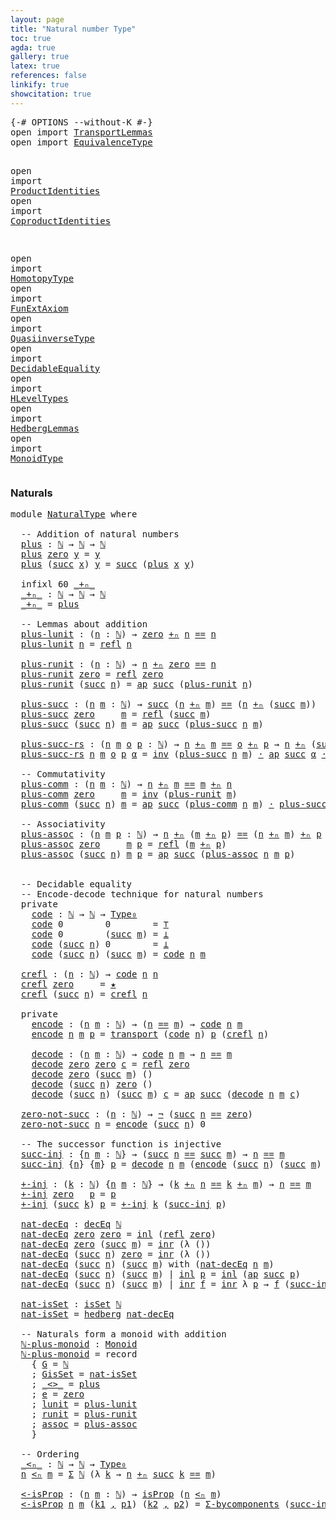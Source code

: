 ```yaml
---
layout: page
title: "Natural number Type"
toc: true
agda: true
gallery: true
latex: true
references: false
linkify: true
showcitation: true
---
```


<div class="hide" >
<pre class="Agda">
<a id="193" class="Symbol">{-#</a> <a id="197" class="Keyword">OPTIONS</a> <a id="205" class="Pragma">--without-K</a> <a id="217" class="Symbol">#-}</a>
<a id="221" class="Keyword">open</a> <a id="226" class="Keyword">import</a> <a id="233" href="TransportLemmas.html" class="Module">TransportLemmas</a>
<a id="249" class="Keyword">open</a> <a id="254" class="Keyword">import</a> <a id="261" href="EquivalenceType.html" class="Module">EquivalenceType</a>

<a id="278" class="Keyword">open</a> <a id="283" class="Keyword">import</a> <a id="290" href="ProductIdentities.html" class="Module">ProductIdentities</a>
<a id="308" class="Keyword">open</a> <a id="313" class="Keyword">import</a> <a id="320" href="CoproductIdentities.html" class="Module">CoproductIdentities</a>

<a id="341" class="Keyword">open</a> <a id="346" class="Keyword">import</a> <a id="353" href="HomotopyType.html" class="Module">HomotopyType</a>
<a id="366" class="Keyword">open</a> <a id="371" class="Keyword">import</a> <a id="378" href="FunExtAxiom.html" class="Module">FunExtAxiom</a>
<a id="390" class="Keyword">open</a> <a id="395" class="Keyword">import</a> <a id="402" href="QuasiinverseType.html" class="Module">QuasiinverseType</a>
<a id="419" class="Keyword">open</a> <a id="424" class="Keyword">import</a> <a id="431" href="DecidableEquality.html" class="Module">DecidableEquality</a>
<a id="449" class="Keyword">open</a> <a id="454" class="Keyword">import</a> <a id="461" href="HLevelTypes.html" class="Module">HLevelTypes</a>
<a id="473" class="Keyword">open</a> <a id="478" class="Keyword">import</a> <a id="485" href="HedbergLemmas.html" class="Module">HedbergLemmas</a>
<a id="499" class="Keyword">open</a> <a id="504" class="Keyword">import</a> <a id="511" href="MonoidType.html" class="Module">MonoidType</a>
</pre>
</div>


### Naturals

<pre class="Agda">
<a id="569" class="Keyword">module</a> <a id="576" href="NaturalType.html" class="Module">NaturalType</a> <a id="588" class="Keyword">where</a>

  <a id="597" class="Comment">-- Addition of natural numbers</a>
  <a id="plus"></a><a id="630" href="NaturalType.html#630" class="Function">plus</a> <a id="635" class="Symbol">:</a> <a id="637" href="BasicTypes.html#3546" class="Datatype">ℕ</a> <a id="639" class="Symbol">→</a> <a id="641" href="BasicTypes.html#3546" class="Datatype">ℕ</a> <a id="643" class="Symbol">→</a> <a id="645" href="BasicTypes.html#3546" class="Datatype">ℕ</a>
  <a id="649" href="NaturalType.html#630" class="Function">plus</a> <a id="654" href="BasicTypes.html#3570" class="InductiveConstructor">zero</a> <a id="659" href="NaturalType.html#659" class="Bound">y</a> <a id="661" class="Symbol">=</a> <a id="663" href="NaturalType.html#659" class="Bound">y</a>
  <a id="667" href="NaturalType.html#630" class="Function">plus</a> <a id="672" class="Symbol">(</a><a id="673" href="BasicTypes.html#3581" class="InductiveConstructor">succ</a> <a id="678" href="NaturalType.html#678" class="Bound">x</a><a id="679" class="Symbol">)</a> <a id="681" href="NaturalType.html#681" class="Bound">y</a> <a id="683" class="Symbol">=</a> <a id="685" href="BasicTypes.html#3581" class="InductiveConstructor">succ</a> <a id="690" class="Symbol">(</a><a id="691" href="NaturalType.html#630" class="Function">plus</a> <a id="696" href="NaturalType.html#678" class="Bound">x</a> <a id="698" href="NaturalType.html#681" class="Bound">y</a><a id="699" class="Symbol">)</a>

  <a id="704" class="Keyword">infixl</a> <a id="711" class="Number">60</a> <a id="714" href="NaturalType.html#721" class="Function Operator">_+ₙ_</a>
  <a id="_+ₙ_"></a><a id="721" href="NaturalType.html#721" class="Function Operator">_+ₙ_</a> <a id="726" class="Symbol">:</a> <a id="728" href="BasicTypes.html#3546" class="Datatype">ℕ</a> <a id="730" class="Symbol">→</a> <a id="732" href="BasicTypes.html#3546" class="Datatype">ℕ</a> <a id="734" class="Symbol">→</a> <a id="736" href="BasicTypes.html#3546" class="Datatype">ℕ</a>
  <a id="740" href="NaturalType.html#721" class="Function Operator">_+ₙ_</a> <a id="745" class="Symbol">=</a> <a id="747" href="NaturalType.html#630" class="Function">plus</a>

  <a id="755" class="Comment">-- Lemmas about addition</a>
  <a id="plus-lunit"></a><a id="782" href="NaturalType.html#782" class="Function">plus-lunit</a> <a id="793" class="Symbol">:</a> <a id="795" class="Symbol">(</a><a id="796" href="NaturalType.html#796" class="Bound">n</a> <a id="798" class="Symbol">:</a> <a id="800" href="BasicTypes.html#3546" class="Datatype">ℕ</a><a id="801" class="Symbol">)</a> <a id="803" class="Symbol">→</a> <a id="805" href="BasicTypes.html#3570" class="InductiveConstructor">zero</a> <a id="810" href="NaturalType.html#721" class="Function Operator">+ₙ</a> <a id="813" href="NaturalType.html#796" class="Bound">n</a> <a id="815" href="BasicTypes.html#4326" class="Datatype Operator">==</a> <a id="818" href="NaturalType.html#796" class="Bound">n</a>
  <a id="822" href="NaturalType.html#782" class="Function">plus-lunit</a> <a id="833" href="NaturalType.html#833" class="Bound">n</a> <a id="835" class="Symbol">=</a> <a id="837" href="BasicTypes.html#4618" class="Function">refl</a> <a id="842" href="NaturalType.html#833" class="Bound">n</a>

  <a id="plus-runit"></a><a id="847" href="NaturalType.html#847" class="Function">plus-runit</a> <a id="858" class="Symbol">:</a> <a id="860" class="Symbol">(</a><a id="861" href="NaturalType.html#861" class="Bound">n</a> <a id="863" class="Symbol">:</a> <a id="865" href="BasicTypes.html#3546" class="Datatype">ℕ</a><a id="866" class="Symbol">)</a> <a id="868" class="Symbol">→</a> <a id="870" href="NaturalType.html#861" class="Bound">n</a> <a id="872" href="NaturalType.html#721" class="Function Operator">+ₙ</a> <a id="875" href="BasicTypes.html#3570" class="InductiveConstructor">zero</a> <a id="880" href="BasicTypes.html#4326" class="Datatype Operator">==</a> <a id="883" href="NaturalType.html#861" class="Bound">n</a>
  <a id="887" href="NaturalType.html#847" class="Function">plus-runit</a> <a id="898" href="BasicTypes.html#3570" class="InductiveConstructor">zero</a> <a id="903" class="Symbol">=</a> <a id="905" href="BasicTypes.html#4618" class="Function">refl</a> <a id="910" href="BasicTypes.html#3570" class="InductiveConstructor">zero</a>
  <a id="917" href="NaturalType.html#847" class="Function">plus-runit</a> <a id="928" class="Symbol">(</a><a id="929" href="BasicTypes.html#3581" class="InductiveConstructor">succ</a> <a id="934" href="NaturalType.html#934" class="Bound">n</a><a id="935" class="Symbol">)</a> <a id="937" class="Symbol">=</a> <a id="939" href="AlgebraOnPaths.html#482" class="Function">ap</a> <a id="942" href="BasicTypes.html#3581" class="InductiveConstructor">succ</a> <a id="947" class="Symbol">(</a><a id="948" href="NaturalType.html#847" class="Function">plus-runit</a> <a id="959" href="NaturalType.html#934" class="Bound">n</a><a id="960" class="Symbol">)</a>

  <a id="plus-succ"></a><a id="965" href="NaturalType.html#965" class="Function">plus-succ</a> <a id="975" class="Symbol">:</a> <a id="977" class="Symbol">(</a><a id="978" href="NaturalType.html#978" class="Bound">n</a> <a id="980" href="NaturalType.html#980" class="Bound">m</a> <a id="982" class="Symbol">:</a> <a id="984" href="BasicTypes.html#3546" class="Datatype">ℕ</a><a id="985" class="Symbol">)</a> <a id="987" class="Symbol">→</a> <a id="989" href="BasicTypes.html#3581" class="InductiveConstructor">succ</a> <a id="994" class="Symbol">(</a><a id="995" href="NaturalType.html#978" class="Bound">n</a> <a id="997" href="NaturalType.html#721" class="Function Operator">+ₙ</a> <a id="1000" href="NaturalType.html#980" class="Bound">m</a><a id="1001" class="Symbol">)</a> <a id="1003" href="BasicTypes.html#4326" class="Datatype Operator">==</a> <a id="1006" class="Symbol">(</a><a id="1007" href="NaturalType.html#978" class="Bound">n</a> <a id="1009" href="NaturalType.html#721" class="Function Operator">+ₙ</a> <a id="1012" class="Symbol">(</a><a id="1013" href="BasicTypes.html#3581" class="InductiveConstructor">succ</a> <a id="1018" href="NaturalType.html#980" class="Bound">m</a><a id="1019" class="Symbol">))</a>
  <a id="1024" href="NaturalType.html#965" class="Function">plus-succ</a> <a id="1034" href="BasicTypes.html#3570" class="InductiveConstructor">zero</a>     <a id="1043" href="NaturalType.html#1043" class="Bound">m</a> <a id="1045" class="Symbol">=</a> <a id="1047" href="BasicTypes.html#4618" class="Function">refl</a> <a id="1052" class="Symbol">(</a><a id="1053" href="BasicTypes.html#3581" class="InductiveConstructor">succ</a> <a id="1058" href="NaturalType.html#1043" class="Bound">m</a><a id="1059" class="Symbol">)</a>
  <a id="1063" href="NaturalType.html#965" class="Function">plus-succ</a> <a id="1073" class="Symbol">(</a><a id="1074" href="BasicTypes.html#3581" class="InductiveConstructor">succ</a> <a id="1079" href="NaturalType.html#1079" class="Bound">n</a><a id="1080" class="Symbol">)</a> <a id="1082" href="NaturalType.html#1082" class="Bound">m</a> <a id="1084" class="Symbol">=</a> <a id="1086" href="AlgebraOnPaths.html#482" class="Function">ap</a> <a id="1089" href="BasicTypes.html#3581" class="InductiveConstructor">succ</a> <a id="1094" class="Symbol">(</a><a id="1095" href="NaturalType.html#965" class="Function">plus-succ</a> <a id="1105" href="NaturalType.html#1079" class="Bound">n</a> <a id="1107" href="NaturalType.html#1082" class="Bound">m</a><a id="1108" class="Symbol">)</a>

  <a id="plus-succ-rs"></a><a id="1113" href="NaturalType.html#1113" class="Function">plus-succ-rs</a> <a id="1126" class="Symbol">:</a> <a id="1128" class="Symbol">(</a><a id="1129" href="NaturalType.html#1129" class="Bound">n</a> <a id="1131" href="NaturalType.html#1131" class="Bound">m</a> <a id="1133" href="NaturalType.html#1133" class="Bound">o</a> <a id="1135" href="NaturalType.html#1135" class="Bound">p</a> <a id="1137" class="Symbol">:</a> <a id="1139" href="BasicTypes.html#3546" class="Datatype">ℕ</a><a id="1140" class="Symbol">)</a> <a id="1142" class="Symbol">→</a> <a id="1144" href="NaturalType.html#1129" class="Bound">n</a> <a id="1146" href="NaturalType.html#721" class="Function Operator">+ₙ</a> <a id="1149" href="NaturalType.html#1131" class="Bound">m</a> <a id="1151" href="BasicTypes.html#4326" class="Datatype Operator">==</a> <a id="1154" href="NaturalType.html#1133" class="Bound">o</a> <a id="1156" href="NaturalType.html#721" class="Function Operator">+ₙ</a> <a id="1159" href="NaturalType.html#1135" class="Bound">p</a> <a id="1161" class="Symbol">→</a> <a id="1163" href="NaturalType.html#1129" class="Bound">n</a> <a id="1165" href="NaturalType.html#721" class="Function Operator">+ₙ</a> <a id="1168" class="Symbol">(</a><a id="1169" href="BasicTypes.html#3581" class="InductiveConstructor">succ</a> <a id="1174" href="NaturalType.html#1131" class="Bound">m</a><a id="1175" class="Symbol">)</a> <a id="1177" href="BasicTypes.html#4326" class="Datatype Operator">==</a> <a id="1180" href="NaturalType.html#1133" class="Bound">o</a> <a id="1182" href="NaturalType.html#721" class="Function Operator">+ₙ</a> <a id="1185" class="Symbol">(</a><a id="1186" href="BasicTypes.html#3581" class="InductiveConstructor">succ</a> <a id="1191" href="NaturalType.html#1135" class="Bound">p</a><a id="1192" class="Symbol">)</a>
  <a id="1196" href="NaturalType.html#1113" class="Function">plus-succ-rs</a> <a id="1209" href="NaturalType.html#1209" class="Bound">n</a> <a id="1211" href="NaturalType.html#1211" class="Bound">m</a> <a id="1213" href="NaturalType.html#1213" class="Bound">o</a> <a id="1215" href="NaturalType.html#1215" class="Bound">p</a> <a id="1217" href="NaturalType.html#1217" class="Bound">α</a> <a id="1219" class="Symbol">=</a> <a id="1221" href="BasicFunctions.html#3919" class="Function">inv</a> <a id="1225" class="Symbol">(</a><a id="1226" href="NaturalType.html#965" class="Function">plus-succ</a> <a id="1236" href="NaturalType.html#1209" class="Bound">n</a> <a id="1238" href="NaturalType.html#1211" class="Bound">m</a><a id="1239" class="Symbol">)</a> <a id="1241" href="BasicFunctions.html#3662" class="Function Operator">·</a> <a id="1243" href="AlgebraOnPaths.html#482" class="Function">ap</a> <a id="1246" href="BasicTypes.html#3581" class="InductiveConstructor">succ</a> <a id="1251" href="NaturalType.html#1217" class="Bound">α</a> <a id="1253" href="BasicFunctions.html#3662" class="Function Operator">·</a> <a id="1255" class="Symbol">(</a><a id="1256" href="NaturalType.html#965" class="Function">plus-succ</a> <a id="1266" href="NaturalType.html#1213" class="Bound">o</a> <a id="1268" href="NaturalType.html#1215" class="Bound">p</a><a id="1269" class="Symbol">)</a>

  <a id="1274" class="Comment">-- Commutativity</a>
  <a id="plus-comm"></a><a id="1293" href="NaturalType.html#1293" class="Function">plus-comm</a> <a id="1303" class="Symbol">:</a> <a id="1305" class="Symbol">(</a><a id="1306" href="NaturalType.html#1306" class="Bound">n</a> <a id="1308" href="NaturalType.html#1308" class="Bound">m</a> <a id="1310" class="Symbol">:</a> <a id="1312" href="BasicTypes.html#3546" class="Datatype">ℕ</a><a id="1313" class="Symbol">)</a> <a id="1315" class="Symbol">→</a> <a id="1317" href="NaturalType.html#1306" class="Bound">n</a> <a id="1319" href="NaturalType.html#721" class="Function Operator">+ₙ</a> <a id="1322" href="NaturalType.html#1308" class="Bound">m</a> <a id="1324" href="BasicTypes.html#4326" class="Datatype Operator">==</a> <a id="1327" href="NaturalType.html#1308" class="Bound">m</a> <a id="1329" href="NaturalType.html#721" class="Function Operator">+ₙ</a> <a id="1332" href="NaturalType.html#1306" class="Bound">n</a>
  <a id="1336" href="NaturalType.html#1293" class="Function">plus-comm</a> <a id="1346" href="BasicTypes.html#3570" class="InductiveConstructor">zero</a>     <a id="1355" href="NaturalType.html#1355" class="Bound">m</a> <a id="1357" class="Symbol">=</a> <a id="1359" href="BasicFunctions.html#3919" class="Function">inv</a> <a id="1363" class="Symbol">(</a><a id="1364" href="NaturalType.html#847" class="Function">plus-runit</a> <a id="1375" href="NaturalType.html#1355" class="Bound">m</a><a id="1376" class="Symbol">)</a>
  <a id="1380" href="NaturalType.html#1293" class="Function">plus-comm</a> <a id="1390" class="Symbol">(</a><a id="1391" href="BasicTypes.html#3581" class="InductiveConstructor">succ</a> <a id="1396" href="NaturalType.html#1396" class="Bound">n</a><a id="1397" class="Symbol">)</a> <a id="1399" href="NaturalType.html#1399" class="Bound">m</a> <a id="1401" class="Symbol">=</a> <a id="1403" href="AlgebraOnPaths.html#482" class="Function">ap</a> <a id="1406" href="BasicTypes.html#3581" class="InductiveConstructor">succ</a> <a id="1411" class="Symbol">(</a><a id="1412" href="NaturalType.html#1293" class="Function">plus-comm</a> <a id="1422" href="NaturalType.html#1396" class="Bound">n</a> <a id="1424" href="NaturalType.html#1399" class="Bound">m</a><a id="1425" class="Symbol">)</a> <a id="1427" href="BasicFunctions.html#3662" class="Function Operator">·</a> <a id="1429" href="NaturalType.html#965" class="Function">plus-succ</a> <a id="1439" href="NaturalType.html#1399" class="Bound">m</a> <a id="1441" href="NaturalType.html#1396" class="Bound">n</a>

  <a id="1446" class="Comment">-- Associativity</a>
  <a id="plus-assoc"></a><a id="1465" href="NaturalType.html#1465" class="Function">plus-assoc</a> <a id="1476" class="Symbol">:</a> <a id="1478" class="Symbol">(</a><a id="1479" href="NaturalType.html#1479" class="Bound">n</a> <a id="1481" href="NaturalType.html#1481" class="Bound">m</a> <a id="1483" href="NaturalType.html#1483" class="Bound">p</a> <a id="1485" class="Symbol">:</a> <a id="1487" href="BasicTypes.html#3546" class="Datatype">ℕ</a><a id="1488" class="Symbol">)</a> <a id="1490" class="Symbol">→</a> <a id="1492" href="NaturalType.html#1479" class="Bound">n</a> <a id="1494" href="NaturalType.html#721" class="Function Operator">+ₙ</a> <a id="1497" class="Symbol">(</a><a id="1498" href="NaturalType.html#1481" class="Bound">m</a> <a id="1500" href="NaturalType.html#721" class="Function Operator">+ₙ</a> <a id="1503" href="NaturalType.html#1483" class="Bound">p</a><a id="1504" class="Symbol">)</a> <a id="1506" href="BasicTypes.html#4326" class="Datatype Operator">==</a> <a id="1509" class="Symbol">(</a><a id="1510" href="NaturalType.html#1479" class="Bound">n</a> <a id="1512" href="NaturalType.html#721" class="Function Operator">+ₙ</a> <a id="1515" href="NaturalType.html#1481" class="Bound">m</a><a id="1516" class="Symbol">)</a> <a id="1518" href="NaturalType.html#721" class="Function Operator">+ₙ</a> <a id="1521" href="NaturalType.html#1483" class="Bound">p</a>
  <a id="1525" href="NaturalType.html#1465" class="Function">plus-assoc</a> <a id="1536" href="BasicTypes.html#3570" class="InductiveConstructor">zero</a>     <a id="1545" href="NaturalType.html#1545" class="Bound">m</a> <a id="1547" href="NaturalType.html#1547" class="Bound">p</a> <a id="1549" class="Symbol">=</a> <a id="1551" href="BasicTypes.html#4618" class="Function">refl</a> <a id="1556" class="Symbol">(</a><a id="1557" href="NaturalType.html#1545" class="Bound">m</a> <a id="1559" href="NaturalType.html#721" class="Function Operator">+ₙ</a> <a id="1562" href="NaturalType.html#1547" class="Bound">p</a><a id="1563" class="Symbol">)</a>
  <a id="1567" href="NaturalType.html#1465" class="Function">plus-assoc</a> <a id="1578" class="Symbol">(</a><a id="1579" href="BasicTypes.html#3581" class="InductiveConstructor">succ</a> <a id="1584" href="NaturalType.html#1584" class="Bound">n</a><a id="1585" class="Symbol">)</a> <a id="1587" href="NaturalType.html#1587" class="Bound">m</a> <a id="1589" href="NaturalType.html#1589" class="Bound">p</a> <a id="1591" class="Symbol">=</a> <a id="1593" href="AlgebraOnPaths.html#482" class="Function">ap</a> <a id="1596" href="BasicTypes.html#3581" class="InductiveConstructor">succ</a> <a id="1601" class="Symbol">(</a><a id="1602" href="NaturalType.html#1465" class="Function">plus-assoc</a> <a id="1613" href="NaturalType.html#1584" class="Bound">n</a> <a id="1615" href="NaturalType.html#1587" class="Bound">m</a> <a id="1617" href="NaturalType.html#1589" class="Bound">p</a><a id="1618" class="Symbol">)</a>


  <a id="1624" class="Comment">-- Decidable equality</a>
  <a id="1648" class="Comment">-- Encode-decode technique for natural numbers</a>
  <a id="1697" class="Keyword">private</a>
    <a id="code"></a><a id="1709" href="NaturalType.html#1709" class="Function">code</a> <a id="1714" class="Symbol">:</a> <a id="1716" href="BasicTypes.html#3546" class="Datatype">ℕ</a> <a id="1718" class="Symbol">→</a> <a id="1720" href="BasicTypes.html#3546" class="Datatype">ℕ</a> <a id="1722" class="Symbol">→</a> <a id="1724" href="Intro.html#1700" class="Function">Type₀</a>
    <a id="1734" href="NaturalType.html#1709" class="Function">code</a> <a id="1739" class="Number">0</a>        <a id="1748" class="Number">0</a>        <a id="1757" class="Symbol">=</a> <a id="1759" href="BasicTypes.html#1051" class="Record">⊤</a>
    <a id="1765" href="NaturalType.html#1709" class="Function">code</a> <a id="1770" class="Number">0</a>        <a id="1779" class="Symbol">(</a><a id="1780" href="BasicTypes.html#3581" class="InductiveConstructor">succ</a> <a id="1785" href="NaturalType.html#1785" class="Bound">m</a><a id="1786" class="Symbol">)</a> <a id="1788" class="Symbol">=</a> <a id="1790" href="BasicTypes.html#424" class="Datatype">⊥</a>
    <a id="1796" href="NaturalType.html#1709" class="Function">code</a> <a id="1801" class="Symbol">(</a><a id="1802" href="BasicTypes.html#3581" class="InductiveConstructor">succ</a> <a id="1807" href="NaturalType.html#1807" class="Bound">n</a><a id="1808" class="Symbol">)</a> <a id="1810" class="Number">0</a>        <a id="1819" class="Symbol">=</a> <a id="1821" href="BasicTypes.html#424" class="Datatype">⊥</a>
    <a id="1827" href="NaturalType.html#1709" class="Function">code</a> <a id="1832" class="Symbol">(</a><a id="1833" href="BasicTypes.html#3581" class="InductiveConstructor">succ</a> <a id="1838" href="NaturalType.html#1838" class="Bound">n</a><a id="1839" class="Symbol">)</a> <a id="1841" class="Symbol">(</a><a id="1842" href="BasicTypes.html#3581" class="InductiveConstructor">succ</a> <a id="1847" href="NaturalType.html#1847" class="Bound">m</a><a id="1848" class="Symbol">)</a> <a id="1850" class="Symbol">=</a> <a id="1852" href="NaturalType.html#1709" class="Function">code</a> <a id="1857" href="NaturalType.html#1838" class="Bound">n</a> <a id="1859" href="NaturalType.html#1847" class="Bound">m</a>

  <a id="crefl"></a><a id="1864" href="NaturalType.html#1864" class="Function">crefl</a> <a id="1870" class="Symbol">:</a> <a id="1872" class="Symbol">(</a><a id="1873" href="NaturalType.html#1873" class="Bound">n</a> <a id="1875" class="Symbol">:</a> <a id="1877" href="BasicTypes.html#3546" class="Datatype">ℕ</a><a id="1878" class="Symbol">)</a> <a id="1880" class="Symbol">→</a> <a id="1882" href="NaturalType.html#1709" class="Function">code</a> <a id="1887" href="NaturalType.html#1873" class="Bound">n</a> <a id="1889" href="NaturalType.html#1873" class="Bound">n</a>
  <a id="1893" href="NaturalType.html#1864" class="Function">crefl</a> <a id="1899" href="BasicTypes.html#3570" class="InductiveConstructor">zero</a>     <a id="1908" class="Symbol">=</a> <a id="1910" href="BasicTypes.html#1082" class="InductiveConstructor">★</a>
  <a id="1914" href="NaturalType.html#1864" class="Function">crefl</a> <a id="1920" class="Symbol">(</a><a id="1921" href="BasicTypes.html#3581" class="InductiveConstructor">succ</a> <a id="1926" href="NaturalType.html#1926" class="Bound">n</a><a id="1927" class="Symbol">)</a> <a id="1929" class="Symbol">=</a> <a id="1931" href="NaturalType.html#1864" class="Function">crefl</a> <a id="1937" href="NaturalType.html#1926" class="Bound">n</a>

  <a id="1942" class="Keyword">private</a>
    <a id="encode"></a><a id="1954" href="NaturalType.html#1954" class="Function">encode</a> <a id="1961" class="Symbol">:</a> <a id="1963" class="Symbol">(</a><a id="1964" href="NaturalType.html#1964" class="Bound">n</a> <a id="1966" href="NaturalType.html#1966" class="Bound">m</a> <a id="1968" class="Symbol">:</a> <a id="1970" href="BasicTypes.html#3546" class="Datatype">ℕ</a><a id="1971" class="Symbol">)</a> <a id="1973" class="Symbol">→</a> <a id="1975" class="Symbol">(</a><a id="1976" href="NaturalType.html#1964" class="Bound">n</a> <a id="1978" href="BasicTypes.html#4326" class="Datatype Operator">==</a> <a id="1981" href="NaturalType.html#1966" class="Bound">m</a><a id="1982" class="Symbol">)</a> <a id="1984" class="Symbol">→</a> <a id="1986" href="NaturalType.html#1709" class="Function">code</a> <a id="1991" href="NaturalType.html#1964" class="Bound">n</a> <a id="1993" href="NaturalType.html#1966" class="Bound">m</a>
    <a id="1999" href="NaturalType.html#1954" class="Function">encode</a> <a id="2006" href="NaturalType.html#2006" class="Bound">n</a> <a id="2008" href="NaturalType.html#2008" class="Bound">m</a> <a id="2010" href="NaturalType.html#2010" class="Bound">p</a> <a id="2012" class="Symbol">=</a> <a id="2014" href="Transport.html#472" class="Function">transport</a> <a id="2024" class="Symbol">(</a><a id="2025" href="NaturalType.html#1709" class="Function">code</a> <a id="2030" href="NaturalType.html#2006" class="Bound">n</a><a id="2031" class="Symbol">)</a> <a id="2033" href="NaturalType.html#2010" class="Bound">p</a> <a id="2035" class="Symbol">(</a><a id="2036" href="NaturalType.html#1864" class="Function">crefl</a> <a id="2042" href="NaturalType.html#2006" class="Bound">n</a><a id="2043" class="Symbol">)</a>

    <a id="decode"></a><a id="2050" href="NaturalType.html#2050" class="Function">decode</a> <a id="2057" class="Symbol">:</a> <a id="2059" class="Symbol">(</a><a id="2060" href="NaturalType.html#2060" class="Bound">n</a> <a id="2062" href="NaturalType.html#2062" class="Bound">m</a> <a id="2064" class="Symbol">:</a> <a id="2066" href="BasicTypes.html#3546" class="Datatype">ℕ</a><a id="2067" class="Symbol">)</a> <a id="2069" class="Symbol">→</a> <a id="2071" href="NaturalType.html#1709" class="Function">code</a> <a id="2076" href="NaturalType.html#2060" class="Bound">n</a> <a id="2078" href="NaturalType.html#2062" class="Bound">m</a> <a id="2080" class="Symbol">→</a> <a id="2082" href="NaturalType.html#2060" class="Bound">n</a> <a id="2084" href="BasicTypes.html#4326" class="Datatype Operator">==</a> <a id="2087" href="NaturalType.html#2062" class="Bound">m</a>
    <a id="2093" href="NaturalType.html#2050" class="Function">decode</a> <a id="2100" href="BasicTypes.html#3570" class="InductiveConstructor">zero</a> <a id="2105" href="BasicTypes.html#3570" class="InductiveConstructor">zero</a> <a id="2110" href="NaturalType.html#2110" class="Bound">c</a> <a id="2112" class="Symbol">=</a> <a id="2114" href="BasicTypes.html#4618" class="Function">refl</a> <a id="2119" href="BasicTypes.html#3570" class="InductiveConstructor">zero</a>
    <a id="2128" href="NaturalType.html#2050" class="Function">decode</a> <a id="2135" href="BasicTypes.html#3570" class="InductiveConstructor">zero</a> <a id="2140" class="Symbol">(</a><a id="2141" href="BasicTypes.html#3581" class="InductiveConstructor">succ</a> <a id="2146" href="NaturalType.html#2146" class="Bound">m</a><a id="2147" class="Symbol">)</a> <a id="2149" class="Symbol">()</a>
    <a id="2156" href="NaturalType.html#2050" class="Function">decode</a> <a id="2163" class="Symbol">(</a><a id="2164" href="BasicTypes.html#3581" class="InductiveConstructor">succ</a> <a id="2169" href="NaturalType.html#2169" class="Bound">n</a><a id="2170" class="Symbol">)</a> <a id="2172" href="BasicTypes.html#3570" class="InductiveConstructor">zero</a> <a id="2177" class="Symbol">()</a>
    <a id="2184" href="NaturalType.html#2050" class="Function">decode</a> <a id="2191" class="Symbol">(</a><a id="2192" href="BasicTypes.html#3581" class="InductiveConstructor">succ</a> <a id="2197" href="NaturalType.html#2197" class="Bound">n</a><a id="2198" class="Symbol">)</a> <a id="2200" class="Symbol">(</a><a id="2201" href="BasicTypes.html#3581" class="InductiveConstructor">succ</a> <a id="2206" href="NaturalType.html#2206" class="Bound">m</a><a id="2207" class="Symbol">)</a> <a id="2209" href="NaturalType.html#2209" class="Bound">c</a> <a id="2211" class="Symbol">=</a> <a id="2213" href="AlgebraOnPaths.html#482" class="Function">ap</a> <a id="2216" href="BasicTypes.html#3581" class="InductiveConstructor">succ</a> <a id="2221" class="Symbol">(</a><a id="2222" href="NaturalType.html#2050" class="Function">decode</a> <a id="2229" href="NaturalType.html#2197" class="Bound">n</a> <a id="2231" href="NaturalType.html#2206" class="Bound">m</a> <a id="2233" href="NaturalType.html#2209" class="Bound">c</a><a id="2234" class="Symbol">)</a>

  <a id="zero-not-succ"></a><a id="2239" href="NaturalType.html#2239" class="Function">zero-not-succ</a> <a id="2253" class="Symbol">:</a> <a id="2255" class="Symbol">(</a><a id="2256" href="NaturalType.html#2256" class="Bound">n</a> <a id="2258" class="Symbol">:</a> <a id="2260" href="BasicTypes.html#3546" class="Datatype">ℕ</a><a id="2261" class="Symbol">)</a> <a id="2263" class="Symbol">→</a> <a id="2265" href="BasicTypes.html#846" class="Function">¬</a> <a id="2267" class="Symbol">(</a><a id="2268" href="BasicTypes.html#3581" class="InductiveConstructor">succ</a> <a id="2273" href="NaturalType.html#2256" class="Bound">n</a> <a id="2275" href="BasicTypes.html#4326" class="Datatype Operator">==</a> <a id="2278" href="BasicTypes.html#3570" class="InductiveConstructor">zero</a><a id="2282" class="Symbol">)</a>
  <a id="2286" href="NaturalType.html#2239" class="Function">zero-not-succ</a> <a id="2300" href="NaturalType.html#2300" class="Bound">n</a> <a id="2302" class="Symbol">=</a> <a id="2304" href="NaturalType.html#1954" class="Function">encode</a> <a id="2311" class="Symbol">(</a><a id="2312" href="BasicTypes.html#3581" class="InductiveConstructor">succ</a> <a id="2317" href="NaturalType.html#2300" class="Bound">n</a><a id="2318" class="Symbol">)</a> <a id="2320" class="Number">0</a>

  <a id="2325" class="Comment">-- The successor function is injective</a>
  <a id="succ-inj"></a><a id="2366" href="NaturalType.html#2366" class="Function">succ-inj</a> <a id="2375" class="Symbol">:</a> <a id="2377" class="Symbol">{</a><a id="2378" href="NaturalType.html#2378" class="Bound">n</a> <a id="2380" href="NaturalType.html#2380" class="Bound">m</a> <a id="2382" class="Symbol">:</a> <a id="2384" href="BasicTypes.html#3546" class="Datatype">ℕ</a><a id="2385" class="Symbol">}</a> <a id="2387" class="Symbol">→</a> <a id="2389" class="Symbol">(</a><a id="2390" href="BasicTypes.html#3581" class="InductiveConstructor">succ</a> <a id="2395" href="NaturalType.html#2378" class="Bound">n</a> <a id="2397" href="BasicTypes.html#4326" class="Datatype Operator">==</a> <a id="2400" href="BasicTypes.html#3581" class="InductiveConstructor">succ</a> <a id="2405" href="NaturalType.html#2380" class="Bound">m</a><a id="2406" class="Symbol">)</a> <a id="2408" class="Symbol">→</a> <a id="2410" href="NaturalType.html#2378" class="Bound">n</a> <a id="2412" href="BasicTypes.html#4326" class="Datatype Operator">==</a> <a id="2415" href="NaturalType.html#2380" class="Bound">m</a>
  <a id="2419" href="NaturalType.html#2366" class="Function">succ-inj</a> <a id="2428" class="Symbol">{</a><a id="2429" href="NaturalType.html#2429" class="Bound">n</a><a id="2430" class="Symbol">}</a> <a id="2432" class="Symbol">{</a><a id="2433" href="NaturalType.html#2433" class="Bound">m</a><a id="2434" class="Symbol">}</a> <a id="2436" href="NaturalType.html#2436" class="Bound">p</a> <a id="2438" class="Symbol">=</a> <a id="2440" href="NaturalType.html#2050" class="Function">decode</a> <a id="2447" href="NaturalType.html#2429" class="Bound">n</a> <a id="2449" href="NaturalType.html#2433" class="Bound">m</a> <a id="2451" class="Symbol">(</a><a id="2452" href="NaturalType.html#1954" class="Function">encode</a> <a id="2459" class="Symbol">(</a><a id="2460" href="BasicTypes.html#3581" class="InductiveConstructor">succ</a> <a id="2465" href="NaturalType.html#2429" class="Bound">n</a><a id="2466" class="Symbol">)</a> <a id="2468" class="Symbol">(</a><a id="2469" href="BasicTypes.html#3581" class="InductiveConstructor">succ</a> <a id="2474" href="NaturalType.html#2433" class="Bound">m</a><a id="2475" class="Symbol">)</a> <a id="2477" href="NaturalType.html#2436" class="Bound">p</a><a id="2478" class="Symbol">)</a>

  <a id="+-inj"></a><a id="2483" href="NaturalType.html#2483" class="Function">+-inj</a> <a id="2489" class="Symbol">:</a> <a id="2491" class="Symbol">(</a><a id="2492" href="NaturalType.html#2492" class="Bound">k</a> <a id="2494" class="Symbol">:</a> <a id="2496" href="BasicTypes.html#3546" class="Datatype">ℕ</a><a id="2497" class="Symbol">)</a> <a id="2499" class="Symbol">{</a><a id="2500" href="NaturalType.html#2500" class="Bound">n</a> <a id="2502" href="NaturalType.html#2502" class="Bound">m</a> <a id="2504" class="Symbol">:</a> <a id="2506" href="BasicTypes.html#3546" class="Datatype">ℕ</a><a id="2507" class="Symbol">}</a> <a id="2509" class="Symbol">→</a> <a id="2511" class="Symbol">(</a><a id="2512" href="NaturalType.html#2492" class="Bound">k</a> <a id="2514" href="NaturalType.html#721" class="Function Operator">+ₙ</a> <a id="2517" href="NaturalType.html#2500" class="Bound">n</a> <a id="2519" href="BasicTypes.html#4326" class="Datatype Operator">==</a> <a id="2522" href="NaturalType.html#2492" class="Bound">k</a> <a id="2524" href="NaturalType.html#721" class="Function Operator">+ₙ</a> <a id="2527" href="NaturalType.html#2502" class="Bound">m</a><a id="2528" class="Symbol">)</a> <a id="2530" class="Symbol">→</a> <a id="2532" href="NaturalType.html#2500" class="Bound">n</a> <a id="2534" href="BasicTypes.html#4326" class="Datatype Operator">==</a> <a id="2537" href="NaturalType.html#2502" class="Bound">m</a>
  <a id="2541" href="NaturalType.html#2483" class="Function">+-inj</a> <a id="2547" href="BasicTypes.html#3570" class="InductiveConstructor">zero</a>   <a id="2554" href="NaturalType.html#2554" class="Bound">p</a> <a id="2556" class="Symbol">=</a> <a id="2558" href="NaturalType.html#2554" class="Bound">p</a>
  <a id="2562" href="NaturalType.html#2483" class="Function">+-inj</a> <a id="2568" class="Symbol">(</a><a id="2569" href="BasicTypes.html#3581" class="InductiveConstructor">succ</a> <a id="2574" href="NaturalType.html#2574" class="Bound">k</a><a id="2575" class="Symbol">)</a> <a id="2577" href="NaturalType.html#2577" class="Bound">p</a> <a id="2579" class="Symbol">=</a> <a id="2581" href="NaturalType.html#2483" class="Function">+-inj</a> <a id="2587" href="NaturalType.html#2574" class="Bound">k</a> <a id="2589" class="Symbol">(</a><a id="2590" href="NaturalType.html#2366" class="Function">succ-inj</a> <a id="2599" href="NaturalType.html#2577" class="Bound">p</a><a id="2600" class="Symbol">)</a>

  <a id="nat-decEq"></a><a id="2605" href="NaturalType.html#2605" class="Function">nat-decEq</a> <a id="2615" class="Symbol">:</a> <a id="2617" href="DecidableEquality.html#771" class="Function">decEq</a> <a id="2623" href="BasicTypes.html#3546" class="Datatype">ℕ</a>
  <a id="2627" href="NaturalType.html#2605" class="Function">nat-decEq</a> <a id="2637" href="BasicTypes.html#3570" class="InductiveConstructor">zero</a> <a id="2642" href="BasicTypes.html#3570" class="InductiveConstructor">zero</a> <a id="2647" class="Symbol">=</a> <a id="2649" href="BasicTypes.html#2230" class="InductiveConstructor">inl</a> <a id="2653" class="Symbol">(</a><a id="2654" href="BasicTypes.html#4618" class="Function">refl</a> <a id="2659" href="BasicTypes.html#3570" class="InductiveConstructor">zero</a><a id="2663" class="Symbol">)</a>
  <a id="2667" href="NaturalType.html#2605" class="Function">nat-decEq</a> <a id="2677" href="BasicTypes.html#3570" class="InductiveConstructor">zero</a> <a id="2682" class="Symbol">(</a><a id="2683" href="BasicTypes.html#3581" class="InductiveConstructor">succ</a> <a id="2688" href="NaturalType.html#2688" class="Bound">m</a><a id="2689" class="Symbol">)</a> <a id="2691" class="Symbol">=</a> <a id="2693" href="BasicTypes.html#2248" class="InductiveConstructor">inr</a> <a id="2697" class="Symbol">(λ</a> <a id="2700" class="Symbol">())</a>
  <a id="2706" href="NaturalType.html#2605" class="Function">nat-decEq</a> <a id="2716" class="Symbol">(</a><a id="2717" href="BasicTypes.html#3581" class="InductiveConstructor">succ</a> <a id="2722" href="NaturalType.html#2722" class="Bound">n</a><a id="2723" class="Symbol">)</a> <a id="2725" href="BasicTypes.html#3570" class="InductiveConstructor">zero</a> <a id="2730" class="Symbol">=</a> <a id="2732" href="BasicTypes.html#2248" class="InductiveConstructor">inr</a> <a id="2736" class="Symbol">(λ</a> <a id="2739" class="Symbol">())</a>
  <a id="2745" href="NaturalType.html#2605" class="Function">nat-decEq</a> <a id="2755" class="Symbol">(</a><a id="2756" href="BasicTypes.html#3581" class="InductiveConstructor">succ</a> <a id="2761" href="NaturalType.html#2761" class="Bound">n</a><a id="2762" class="Symbol">)</a> <a id="2764" class="Symbol">(</a><a id="2765" href="BasicTypes.html#3581" class="InductiveConstructor">succ</a> <a id="2770" href="NaturalType.html#2770" class="Bound">m</a><a id="2771" class="Symbol">)</a> <a id="2773" class="Keyword">with</a> <a id="2778" class="Symbol">(</a><a id="2779" href="NaturalType.html#2605" class="Function">nat-decEq</a> <a id="2789" href="NaturalType.html#2761" class="Bound">n</a> <a id="2791" href="NaturalType.html#2770" class="Bound">m</a><a id="2792" class="Symbol">)</a>
  <a id="2796" href="NaturalType.html#2605" class="Function">nat-decEq</a> <a id="2806" class="Symbol">(</a><a id="2807" href="BasicTypes.html#3581" class="InductiveConstructor">succ</a> <a id="2812" href="NaturalType.html#2812" class="Bound">n</a><a id="2813" class="Symbol">)</a> <a id="2815" class="Symbol">(</a><a id="2816" href="BasicTypes.html#3581" class="InductiveConstructor">succ</a> <a id="2821" href="NaturalType.html#2821" class="Bound">m</a><a id="2822" class="Symbol">)</a> <a id="2824" class="Symbol">|</a> <a id="2826" href="BasicTypes.html#2230" class="InductiveConstructor">inl</a> <a id="2830" href="NaturalType.html#2830" class="Bound">p</a> <a id="2832" class="Symbol">=</a> <a id="2834" href="BasicTypes.html#2230" class="InductiveConstructor">inl</a> <a id="2838" class="Symbol">(</a><a id="2839" href="AlgebraOnPaths.html#482" class="Function">ap</a> <a id="2842" href="BasicTypes.html#3581" class="InductiveConstructor">succ</a> <a id="2847" href="NaturalType.html#2830" class="Bound">p</a><a id="2848" class="Symbol">)</a>
  <a id="2852" href="NaturalType.html#2605" class="Function">nat-decEq</a> <a id="2862" class="Symbol">(</a><a id="2863" href="BasicTypes.html#3581" class="InductiveConstructor">succ</a> <a id="2868" href="NaturalType.html#2868" class="Bound">n</a><a id="2869" class="Symbol">)</a> <a id="2871" class="Symbol">(</a><a id="2872" href="BasicTypes.html#3581" class="InductiveConstructor">succ</a> <a id="2877" href="NaturalType.html#2877" class="Bound">m</a><a id="2878" class="Symbol">)</a> <a id="2880" class="Symbol">|</a> <a id="2882" href="BasicTypes.html#2248" class="InductiveConstructor">inr</a> <a id="2886" href="NaturalType.html#2886" class="Bound">f</a> <a id="2888" class="Symbol">=</a> <a id="2890" href="BasicTypes.html#2248" class="InductiveConstructor">inr</a> <a id="2894" class="Symbol">λ</a> <a id="2896" href="NaturalType.html#2896" class="Bound">p</a> <a id="2898" class="Symbol">→</a> <a id="2900" href="NaturalType.html#2886" class="Bound">f</a> <a id="2902" class="Symbol">(</a><a id="2903" href="NaturalType.html#2366" class="Function">succ-inj</a> <a id="2912" href="NaturalType.html#2896" class="Bound">p</a><a id="2913" class="Symbol">)</a>

  <a id="nat-isSet"></a><a id="2918" href="NaturalType.html#2918" class="Function">nat-isSet</a> <a id="2928" class="Symbol">:</a> <a id="2930" href="HLevelTypes.html#1221" class="Function">isSet</a> <a id="2936" href="BasicTypes.html#3546" class="Datatype">ℕ</a>
  <a id="2940" href="NaturalType.html#2918" class="Function">nat-isSet</a> <a id="2950" class="Symbol">=</a> <a id="2952" href="HedbergLemmas.html#1739" class="Function">hedberg</a> <a id="2960" href="NaturalType.html#2605" class="Function">nat-decEq</a>

  <a id="2973" class="Comment">-- Naturals form a monoid with addition</a>
  <a id="ℕ-plus-monoid"></a><a id="3015" href="NaturalType.html#3015" class="Function">ℕ-plus-monoid</a> <a id="3029" class="Symbol">:</a> <a id="3031" href="MonoidType.html#415" class="Record">Monoid</a>
  <a id="3040" href="NaturalType.html#3015" class="Function">ℕ-plus-monoid</a> <a id="3054" class="Symbol">=</a> <a id="3056" class="Keyword">record</a>
    <a id="3067" class="Symbol">{</a> <a id="3069" href="MonoidType.html#492" class="Field">G</a> <a id="3071" class="Symbol">=</a> <a id="3073" href="BasicTypes.html#3546" class="Datatype">ℕ</a>
    <a id="3079" class="Symbol">;</a> <a id="3081" href="MonoidType.html#509" class="Field">GisSet</a> <a id="3088" class="Symbol">=</a> <a id="3090" href="NaturalType.html#2918" class="Function">nat-isSet</a>
    <a id="3104" class="Symbol">;</a> <a id="3106" href="MonoidType.html#532" class="Field Operator">_&lt;&gt;_</a> <a id="3111" class="Symbol">=</a> <a id="3113" href="NaturalType.html#630" class="Function">plus</a>
    <a id="3122" class="Symbol">;</a> <a id="3124" href="MonoidType.html#583" class="Field">e</a> <a id="3126" class="Symbol">=</a> <a id="3128" href="BasicTypes.html#3570" class="InductiveConstructor">zero</a>
    <a id="3137" class="Symbol">;</a> <a id="3139" href="MonoidType.html#652" class="Field">lunit</a> <a id="3145" class="Symbol">=</a> <a id="3147" href="NaturalType.html#782" class="Function">plus-lunit</a>
    <a id="3162" class="Symbol">;</a> <a id="3164" href="MonoidType.html#690" class="Field">runit</a> <a id="3170" class="Symbol">=</a> <a id="3172" href="NaturalType.html#847" class="Function">plus-runit</a>
    <a id="3187" class="Symbol">;</a> <a id="3189" href="MonoidType.html#728" class="Field">assoc</a> <a id="3195" class="Symbol">=</a> <a id="3197" href="NaturalType.html#1465" class="Function">plus-assoc</a>
    <a id="3212" class="Symbol">}</a>

  <a id="3217" class="Comment">-- Ordering</a>
  <a id="_&lt;ₙ_"></a><a id="3231" href="NaturalType.html#3231" class="Function Operator">_&lt;ₙ_</a> <a id="3236" class="Symbol">:</a> <a id="3238" href="BasicTypes.html#3546" class="Datatype">ℕ</a> <a id="3240" class="Symbol">→</a> <a id="3242" href="BasicTypes.html#3546" class="Datatype">ℕ</a> <a id="3244" class="Symbol">→</a> <a id="3246" href="Intro.html#1700" class="Function">Type₀</a>
  <a id="3254" href="NaturalType.html#3254" class="Bound">n</a> <a id="3256" href="NaturalType.html#3231" class="Function Operator">&lt;ₙ</a> <a id="3259" href="NaturalType.html#3259" class="Bound">m</a> <a id="3261" class="Symbol">=</a> <a id="3263" href="BasicTypes.html#1503" class="Function">Σ</a> <a id="3265" href="BasicTypes.html#3546" class="Datatype">ℕ</a> <a id="3267" class="Symbol">(λ</a> <a id="3270" href="NaturalType.html#3270" class="Bound">k</a> <a id="3272" class="Symbol">→</a> <a id="3274" href="NaturalType.html#3254" class="Bound">n</a> <a id="3276" href="NaturalType.html#721" class="Function Operator">+ₙ</a> <a id="3279" href="BasicTypes.html#3581" class="InductiveConstructor">succ</a> <a id="3284" href="NaturalType.html#3270" class="Bound">k</a> <a id="3286" href="BasicTypes.html#4326" class="Datatype Operator">==</a> <a id="3289" href="NaturalType.html#3259" class="Bound">m</a><a id="3290" class="Symbol">)</a>

  <a id="&lt;-isProp"></a><a id="3295" href="NaturalType.html#3295" class="Function">&lt;-isProp</a> <a id="3304" class="Symbol">:</a> <a id="3306" class="Symbol">(</a><a id="3307" href="NaturalType.html#3307" class="Bound">n</a> <a id="3309" href="NaturalType.html#3309" class="Bound">m</a> <a id="3311" class="Symbol">:</a> <a id="3313" href="BasicTypes.html#3546" class="Datatype">ℕ</a><a id="3314" class="Symbol">)</a> <a id="3316" class="Symbol">→</a> <a id="3318" href="HLevelTypes.html#757" class="Function">isProp</a> <a id="3325" class="Symbol">(</a><a id="3326" href="NaturalType.html#3307" class="Bound">n</a> <a id="3328" href="NaturalType.html#3231" class="Function Operator">&lt;ₙ</a> <a id="3331" href="NaturalType.html#3309" class="Bound">m</a><a id="3332" class="Symbol">)</a>
  <a id="3336" href="NaturalType.html#3295" class="Function">&lt;-isProp</a> <a id="3345" href="NaturalType.html#3345" class="Bound">n</a> <a id="3347" href="NaturalType.html#3347" class="Bound">m</a> <a id="3349" class="Symbol">(</a><a id="3350" href="NaturalType.html#3350" class="Bound">k1</a> <a id="3353" href="BasicTypes.html#1409" class="InductiveConstructor Operator">,</a> <a id="3355" href="NaturalType.html#3355" class="Bound">p1</a><a id="3357" class="Symbol">)</a> <a id="3359" class="Symbol">(</a><a id="3360" href="NaturalType.html#3360" class="Bound">k2</a> <a id="3363" href="BasicTypes.html#1409" class="InductiveConstructor Operator">,</a> <a id="3365" href="NaturalType.html#3365" class="Bound">p2</a><a id="3367" class="Symbol">)</a> <a id="3369" class="Symbol">=</a> <a id="3371" href="CoproductIdentities.html#1310" class="Function">Σ-bycomponents</a> <a id="3386" class="Symbol">(</a><a id="3387" href="NaturalType.html#2366" class="Function">succ-inj</a> <a id="3396" class="Symbol">(</a><a id="3397" href="NaturalType.html#2483" class="Function">+-inj</a> <a id="3403" href="NaturalType.html#3345" class="Bound">n</a> <a id="3405" class="Symbol">(</a><a id="3406" href="NaturalType.html#3355" class="Bound">p1</a> <a id="3409" href="BasicFunctions.html#3662" class="Function Operator">·</a> <a id="3411" href="BasicFunctions.html#3919" class="Function">inv</a> <a id="3415" href="NaturalType.html#3365" class="Bound">p2</a><a id="3417" class="Symbol">))</a> <a id="3420" href="BasicTypes.html#1409" class="InductiveConstructor Operator">,</a> <a id="3422" href="NaturalType.html#2918" class="Function">nat-isSet</a> <a id="3432" class="Symbol">_</a> <a id="3434" class="Symbol">_</a> <a id="3436" class="Symbol">_</a> <a id="3438" class="Symbol">_)</a>

</pre>
